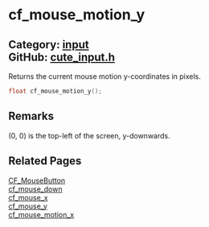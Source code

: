 [//]: # (This file is automatically generated by Cute Framework's docs parser.)
[//]: # (Do not edit this file by hand!)
[//]: # (See: https://github.com/RandyGaul/cute_framework/blob/master/samples/docs_parser.cpp)
[](../header.md ':include')

# cf_mouse_motion_y

Category: [input](/api_reference?id=input)  
GitHub: [cute_input.h](https://github.com/RandyGaul/cute_framework/blob/master/include/cute_input.h)  
---

Returns the current mouse motion y-coordinates in pixels.

```cpp
float cf_mouse_motion_y();
```

## Remarks

(0, 0) is the top-left of the screen, y-downwards.

## Related Pages

[CF_MouseButton](/input/cf_mousebutton.md)  
[cf_mouse_down](/input/cf_mouse_down.md)  
[cf_mouse_x](/input/cf_mouse_x.md)  
[cf_mouse_y](/input/cf_mouse_y.md)  
[cf_mouse_motion_x](/input/cf_mouse_motion_x.md)  
